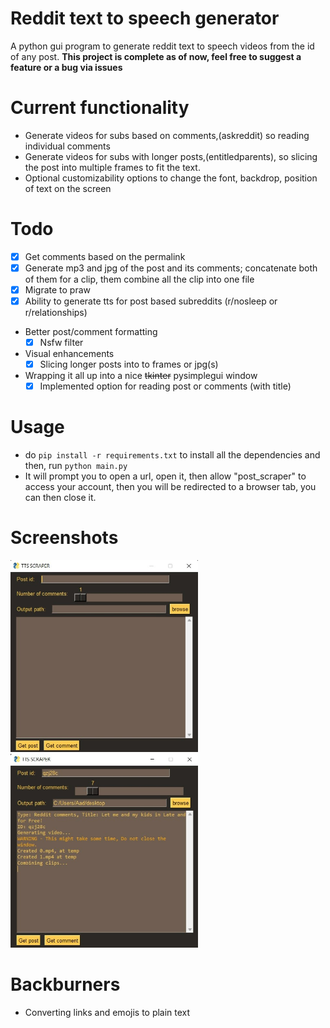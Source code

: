# Reddit text to speech generator

A python gui program to generate reddit text to speech videos from the id of any post.
**This project is complete as of now, feel free to suggest a feature or a bug via issues**

# Current functionality

- Generate videos for subs based on comments,(askreddit) so reading individual comments
- Generate videos for subs with longer posts,(entitledparents), so slicing the post into multiple frames to fit the text.
- Optional customizability options to change the font, backdrop, position of text on the screen

# Todo

- [x] Get comments based on the permalink
- [x] Generate mp3 and jpg of the post and its comments; concatenate both of them for a clip, them combine all the clip into one file
- [x] Migrate to praw
- [x] Ability to generate tts for post based subreddits (r/nosleep or r/relationships)
- Better post/comment formatting
  - [x] Nsfw filter
- Visual enhancements
  - [x] Slicing longer posts into to frames or jpg(s)
- Wrapping it all up into a nice ~~tkinter~~ pysimplegui window
  - [x] Implemented option for reading post or comments (with title)

# Usage

- do `pip install -r requirements.txt` to install all the dependencies and then, run `python main.py`
- It will prompt you to open a url, open it, then allow "post_scraper" to access your account, then you will be redirected to a browser tab, you can then close it.

# Screenshots

<img src='screenshots/1.jpg' width=300px>
<img src='screenshots/2.jpg' width=300px >

# Backburners

- Converting links and emojis to plain text
